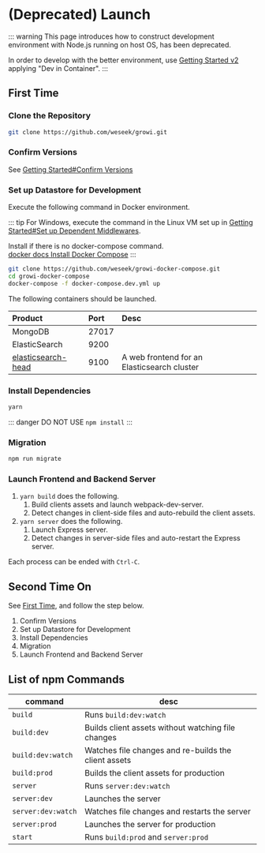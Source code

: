 # (Deprecated) Launch

::: warning
This page introduces how to construct development environment with Node.js running on host OS, has been deprecated.

In order to develop with the better environment, use [Getting Started v2](/en/dev/startup-v2/dev-env.html) applying "Dev in Container".
:::

## First Time

### Clone the Repository

``` bash
git clone https://github.com/weseek/growi.git
```

### Confirm Versions

See [Getting Started#Confirm Versions](/en/dev/startup-v1/dev-env.html#confirm-versions)

### Set up Datastore for Development

Execute the following command in Docker environment.

::: tip
For Windows, execute the command in the Linux VM set up in [Getting Started#Set up Dependent Middlewares](/en/dev/startup-v1/dev-env.html#set-up-dependent-middlewares).

Install if there is no docker-compose command.  
[docker docs Install Docker Compose](https://docs.docker.com/compose/install/)
:::

``` bash
git clone https://github.com/weseek/growi-docker-compose.git
cd growi-docker-compose
docker-compose -f docker-compose.dev.yml up
```

The following containers should be launched.

| Product | Port | Desc |
| :--- | :--- | :--- |
| MongoDB | 27017 |  |
| ElasticSearch | 9200 |  |
| [elasticsearch-head](https://github.com/mobz/elasticsearch-head) | 9100 | A web frontend for an Elasticsearch cluster |

### Install Dependencies

``` bash
yarn
```

::: danger
DO NOT USE `npm install`
:::

### Migration

``` bash
npm run migrate
```

### Launch Frontend and Backend Server

1. `yarn build` does the following.
   1. Build clients assets and launch webpack-dev-server.
   2. Detect changes in client-side files and auto-rebuild the client assets.
2. `yarn server` does the following.
   1. Launch Express server.
   2. Detect changes in server-side files and auto-restart the Express server.

Each process can be ended with `Ctrl-C`.

## Second Time On

See [First Time](#first-time), and follow the step below.

1. Confirm Versions
2. Set up Datastore for Development
3. Install Dependencies
4. Migration
5. Launch Frontend and Backend Server

## List of npm Commands

|command|desc|
|--|--|
|`build`|Runs `build:dev:watch`|
|`build:dev`|Builds client assets without watching file changes|
|`build:dev:watch`|Watches file changes and re-builds the client assets|
|`build:prod`|Builds the client assets for production|
|`server`|Runs `server:dev:watch`|
|`server:dev`|Launches the server|
|`server:dev:watch`|Watches file changes and restarts the server|
|`server:prod`|Launches the server for production|
|`start`|Runs `build:prod` and `server:prod`|
